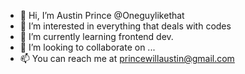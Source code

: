 - 👋 Hi, I’m Austin Prince @Oneguylikethat
- 👀 I’m interested in everything that deals with codes
- 🌱 I’m currently learning frontend dev.
- 💞️ I’m looking to collaborate on ...
- 📫 You can reach me at princewillaustin@gmail.com

<!---
Oneguylikethat/Oneguylikethat is a ✨ special ✨ repository because its `README.md` (this file) appears on your GitHub profile.
You can click the Preview link to take a look at your changes.
--->
